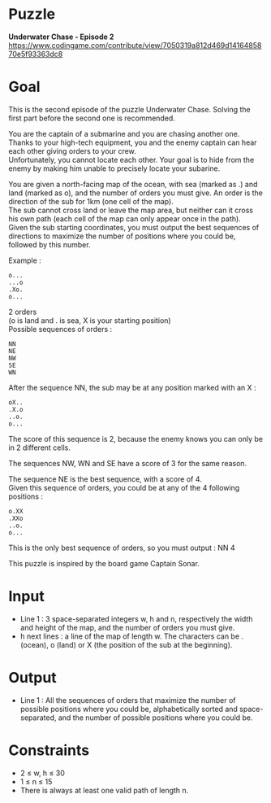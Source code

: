 # Puzzle
**Underwater Chase - Episode 2** https://www.codingame.com/contribute/view/7050319a812d469d1416485870e5f93363dc8

# Goal
This is the second episode of the puzzle Underwater Chase. Solving the first part before the second one is recommended.

You are the captain of a submarine and you are chasing another one. Thanks to your high-tech equipment, you and the enemy captain can hear each other giving orders to your crew.   
Unfortunately, you cannot locate each other. Your goal is to hide from the enemy by making him unable to precisely locate your subarine.

You are given a north-facing map of the ocean, with sea (marked as .) and land (marked as o), and the number of orders you must give. An order is the direction of the sub for 1km (one cell of the map).   
The sub cannot cross land or leave the map area, but neither can it cross his own path (each cell of the map can only appear once in the path).  
Given the sub starting coordinates, you must output the best sequences of directions to maximize the number of positions where you could be, followed by this number.  

Example :
```
o...
...o
.Xo.
o...
```

2 orders  
(o is land and . is sea, X is your starting position)  
Possible sequences of orders :
```
NN
NE
NW
SE
WN
```

After the sequence NN, the sub may be at any position marked with an X :
```
oX..
.X.o
..o.
o...
```

The score of this sequence is 2, because the enemy knows you can only be in 2 different cells.

The sequences NW, WN and SE have a score of 3 for the same reason.

The sequence NE is the best sequence, with a score of 4.  
Given this sequence of orders, you could be at any of the 4 following positions :
```
o.XX
.XXo
..o.
o...
```

This is the only best sequence of orders, so you must output : NN 4

This puzzle is inspired by the board game Captain Sonar.

# Input
* Line 1 : 3 space-separated integers w, h and n, respectively the width and height of the map, and the number of orders you must give.
* h next lines : a line of the map of length w. The characters can be . (ocean), o (land) or X (the position of the sub at the beginning).

# Output
* Line 1 : All the sequences of orders that maximize the number of possible positions where you could be, alphabetically sorted and space-separated, and the number of possible positions where you could be.

# Constraints
* 2 ≤ w, h ≤ 30
* 1 ≤ n ≤ 15
* There is always at least one valid path of length n.

